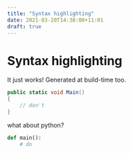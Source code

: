 ```yaml
---
title: "Syntax highlighting"
date: 2021-03-20T14:38:00+11:01
draft: true
---
```


# Syntax highlighting

It just works! Generated at build-time too.

```cs
public static void Main()
{
    // don't
}
```

what about python?

```py
def main():
    # do
```